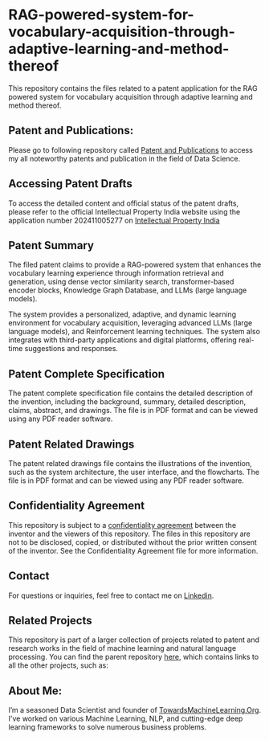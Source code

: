 # RAG-powered-system-for-vocabulary-acquisition-through-adaptive-learning-and-method-thereof

This repository contains the files related to a patent application for the RAG powered system for vocabulary acquisition through adaptive learning and method thereof.

## Patent and Publications:
Please go to following repository called [Patent and Publications](https://github.com/Praveen76/Patents-and-Publications/) to access my all noteworthy patents and publication in the field of Data Science.

## Accessing Patent Drafts

To access the detailed content and official status of the patent drafts, please refer to the official Intellectual Property India website using the application number 202411005277 on [Intellectual Property India](https://iprsearch.ipindia.gov.in/PublicSearch/PublicationSearch/ApplicationStatus)


## Patent Summary

The filed patent claims to provide a RAG-powered system that enhances the vocabulary learning experience through information retrieval and generation, using dense vector similarity search, transformer-based encoder blocks, Knowledge Graph Database, and LLMs (large language models).

The system provides a personalized, adaptive, and dynamic learning environment for vocabulary acquisition, leveraging advanced LLMs (large language models), and Reinforcement learning techniques. The system also integrates with third-party applications and digital platforms, offering real-time suggestions and responses.

## Patent Complete Specification

The patent complete specification file contains the detailed description of the invention, including the background, summary, detailed description, claims, abstract, and drawings. The file is in PDF format and can be viewed using any PDF reader software.

## Patent Related Drawings

The patent related drawings file contains the illustrations of the invention, such as the system architecture, the user interface, and the flowcharts. The file is in PDF format and can be viewed using any PDF reader software.


## Confidentiality Agreement

This repository is subject to a [confidentiality agreement](https://github.com/Praveen76/RAG-powered-system-for-vocabulary-acquisition-through-adaptive-learning-and-method-thereof/blob/main/Confidentiality%20Agreement.md) between the inventor and the viewers of this repository. The files in this repository are not to be disclosed, copied, or distributed without the prior written consent of the inventor. See the Confidentiality Agreement file for more information.

## Contact

For questions or inquiries, feel free to contact me on [Linkedin](https://www.linkedin.com/in/praveen-kumar-anwla-49169266/).

## Related Projects

This repository is part of a larger collection of projects related to patent and research works in the field of machine learning and natural language processing. You can find the parent repository [here](https://github.com/Praveen76/Patents-and-Publications/), which contains links to all the other projects, such as:

## **About Me**:
I’m a seasoned Data Scientist and founder of [TowardsMachineLearning.Org](https://towardsmachinelearning.org/). I've worked on various Machine Learning, NLP, and cutting-edge deep learning frameworks to solve numerous business problems.


